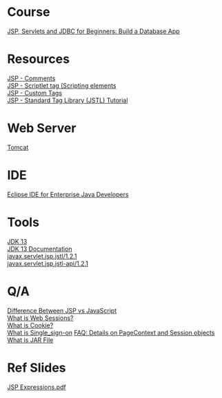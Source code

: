 # Course
[JSP, Servlets and JDBC for Beginners: Build a Database App](https://www.udemy.com/course/jsp-tutorial/learn/lecture/4056816#overview)
# Resources
[JSP - Comments](https://stackoverflow.com/questions/220243/how-comment-a-jsp-expression)\
[JSP - Scriptlet tag (Scripting elements](https://www.javatpoint.com/jsp-scriptlet-tag)\
[JSP - Custom Tags](https://www.tutorialspoint.com/jsp/jsp_custom_tags.htm)\
[JSP - Standard Tag Library (JSTL) Tutorial](https://www.tutorialspoint.com/jsp/jsp_standard_tag_library.htm)
# Web Server
[Tomcat](https://tomcat.apache.org/download-80.cgi)
# IDE
[Eclipse IDE for Enterprise Java Developers](https://www.eclipse.org/downloads/)
# Tools
[JDK 13](https://www.oracle.com/technetwork/java/javase/downloads/jdk13-downloads-5672538.html)\
[JDK 13 Documentation](https://docs.oracle.com/en/java/javase/13/index.html)\
[javax.servlet.jsp.jstl/1.2.1](https://mvnrepository.com/artifact/org.glassfish.web/javax.servlet.jsp.jstl/1.2.1)\
[javax.servlet.jsp.jstl-api/1.2.1](https://mvnrepository.com/artifact/javax.servlet.jsp.jstl/javax.servlet.jsp.jstl-api/1.2.1)
# Q/A
[Difference Between JSP vs JavaScript](https://www.educba.com/jsp-vs-javascript/)\
[What is Web Sessions?](https://stackoverflow.com/questions/3804209/what-are-sessions-how-do-they-work)\
[What is Cookie?](http://www.whatarecookies.com/)\
[What is Single_sign-on](https://en.wikipedia.org/wiki/Single_sign-on)
[FAQ: Details on PageContext and Session objects](https://www.udemy.com/course/jsp-tutorial/learn/lecture/6081918#overview)\
[What is JAR File](https://www.geeksforgeeks.org/jar-files-java/)
# Ref Slides
[JSP Expressions.pdf](https://github.com/Blackdog-Programmer/JSP/blob/master/reference/10-jsp-tutorial-jsp-expressions.pdf)
